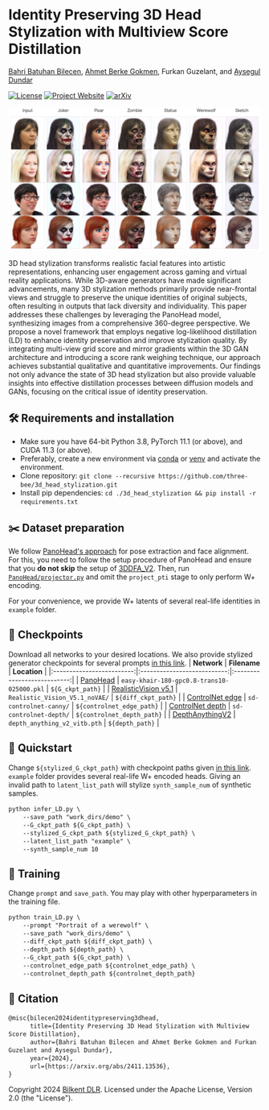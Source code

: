 # Identity Preserving 3D Head Stylization with Multiview Score Distillation

[Bahri Batuhan Bilecen](https://three-bee.github.io), [Ahmet Berke Gokmen](https://berkegokmen1.medium.com/), Furkan Guzelant, and [Aysegul Dundar](http://www.cs.bilkent.edu.tr/~adundar/)

[![License](https://img.shields.io/badge/License-Apache_2.0-blue.svg)](https://opensource.org/licenses/Apache-2.0) [![Project Website](https://img.shields.io/badge/Project_website-red.svg)](https://three-bee.github.io/head_stylization/) [![arXiv](https://img.shields.io/badge/arXiv-2411.13536-b31b1b.svg)](https://arxiv.org/abs/2411.13536)




![Teaser](./assets/teaser.png)

3D head stylization transforms realistic facial features into artistic representations, enhancing user engagement across gaming and virtual reality applications. While 3D-aware generators have made significant advancements, many 3D stylization methods primarily provide near-frontal views and struggle to preserve the unique identities of original subjects, often resulting in outputs that lack diversity and individuality. This paper addresses these challenges by leveraging the PanoHead model, synthesizing images from a comprehensive 360-degree perspective. We propose a novel framework that employs negative log-likelihood distillation (LD) to enhance identity preservation and improve stylization quality. By integrating multi-view grid score and mirror gradients within the 3D GAN architecture and introducing a score rank weighing technique, our approach achieves substantial qualitative and quantitative improvements. Our findings not only advance the state of 3D head stylization but also provide valuable insights into effective distillation processes between diffusion models and GANs, focusing on the critical issue of identity preservation.

## 🛠️ Requirements and installation
* Make sure you have 64-bit Python 3.8, PyTorch 11.1 (or above), and CUDA 11.3 (or above).
* Preferably, create a new environment via [conda](https://conda.io/projects/conda/en/latest/user-guide/tasks/manage-environments.html) or [venv](https://docs.python.org/3/library/venv.html) and activate the environment.
* Clone repository: ```git clone --recursive https://github.com/three-bee/3d_head_stylization.git```
* Install pip dependencies: ```cd ./3d_head_stylization && pip install -r requirements.txt```

## :scissors: Dataset preparation
We follow [PanoHead's approach](https://github.com/SizheAn/PanoHead/blob/main/3DDFA_V2_cropping/cropping_guide.md) for pose extraction and face alignment.  For this, you need to follow the setup procedure of PanoHead and ensure that you **do not skip** the setup of [3DDFA_V2](https://github.com/cleardusk/3DDFA_V2). Then, run [```PanoHead/projector.py```](https://github.com/SizheAn/PanoHead/blob/17ad915941c7e2703d5aa3eb5ff12eac47c90e53/projector.py#L285) and omit the ```project_pti``` stage to only perform W+ encoding.

For your convenience, we provide W+ latents of several real-life identities in ```example``` folder.

## :checkered_flag: Checkpoints
Download all networks to your desired locations. We also provide stylized generator checkpoints for several prompts [in this link](https://drive.google.com/drive/folders/1P62hXsuOPbSGEhwFd4RtRWL7nzf44hRD?usp=sharing).
|        **Network**        |         **Filename**        |         **Location**        |
|:-------------------------:|:---------------------------:|:---------------------------:|
| [PanoHead](https://drive.google.com/drive/folders/1m517-F1NCTGA159dePs5R5qj02svtX1_) | ```easy-khair-180-gpc0.8-trans10-025000.pkl```   | ```${G_ckpt_path}```   |
|        [RealisticVision v5.1](https://huggingface.co/SG161222/Realistic_Vision_V5.1_noVAE) | ```Realistic_Vision_V5.1_noVAE/``` | ```${diff_ckpt_path}```   |
|  [ControlNet edge](https://huggingface.co/lllyasviel/sd-controlnet-edge) | ```sd-controlnet-canny/```   | ```${controlnet_edge_path}```   |
|      [ControlNet depth](https://huggingface.co/lllyasviel/sd-controlnet-depth) | ```sd-controlnet-depth/```              | ```${controlnet_depth_path}```   |
|       [DepthAnythingV2](https://github.com/DepthAnything/Depth-Anything-V2) | ```depth_anything_v2_vitb.pth```           | ```${depth_path}```   |


## :rocket: Quickstart
Change ```${stylized_G_ckpt_path}``` with checkpoint paths given [in this link](https://drive.google.com/drive/folders/1P62hXsuOPbSGEhwFd4RtRWL7nzf44hRD?usp=sharing). ```example``` folder provides several real-life W+ encoded heads. Giving an invalid path to ```latent_list_path``` will stylize ```synth_sample_num``` of synthetic samples.
```
python infer_LD.py \
    --save_path "work_dirs/demo" \
    --G_ckpt_path ${G_ckpt_path} \
    --stylized_G_ckpt_path ${stylized_G_ckpt_path} \
    --latent_list_path "example" \
    --synth_sample_num 10
```
## :running: Training
Change ```prompt``` and ```save_path```. You may play with other hyperparameters in the training file.
```
python train_LD.py \
    --prompt "Portrait of a werewolf" \
    --save_path "work_dirs/demo" \
    --diff_ckpt_path ${diff_ckpt_path} \
    --depth_path ${depth_path} \
    --G_ckpt_path ${G_ckpt_path} \
    --controlnet_edge_path ${controlnet_edge_path} \
    --controlnet_depth_path ${controlnet_depth_path}
```

## :incoming_envelope: Citation
```
@misc{bilecen2024identitypreserving3dhead,
      title={Identity Preserving 3D Head Stylization with Multiview Score Distillation}, 
      author={Bahri Batuhan Bilecen and Ahmet Berke Gokmen and Furkan Guzelant and Aysegul Dundar},
      year={2024},
      url={https://arxiv.org/abs/2411.13536},
}
```
Copyright 2024 [Bilkent DLR](https://dlr.bilkent.edu.tr/). Licensed under the Apache License, Version 2.0 (the "License").
